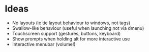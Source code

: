 # Ideas

- No layouts (ie tie layout behaviour to windows, not tags)
- Swallow-like behaviour (useful when launching not via dmenu)
- Touchscreen support (gestures, buttons, keyboard)
- Show prompts when holding alt for more interactive use
- Interactive menubar (volume!)

